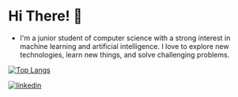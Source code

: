 # Hi There! 👋 

- I'm a junior student of computer science with a strong interest in machine learning and artificial intelligence. I love to explore new technologies, learn new things, and solve challenging problems.

 
[![Top Langs](https://github-readme-stats.vercel.app/api/top-langs/?username=daudsemab&layout=compact)](https://github.com/anuraghazra/github-readme-stats)

<!-- [![Anurag's github stats](https://github-readme-stats.vercel.app/api?username=daudsemab)](https://github.com/anuraghazra/github-readme-stats) -->


<a href="https://www.linkedin.com/in/daud-semab/" target="_blank" rel="nofollow noopener noreferrer">
  <img alt="linkedin" src="https://img.shields.io/badge/linkedin-%230077B5.svg?&style=for-the-badge&logo=linkedIn&logoColor=white"/>
</a>
